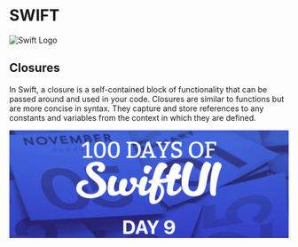 # SWIFT

![Swift Logo](https://cdn-icons-png.flaticon.com/256/919/919833.png)

## Closures

In Swift, a closure is a self-contained block of functionality that can be passed around and used in your code. Closures are similar to functions but are more concise in syntax. They capture and store references to any constants and variables from the context in which they are defined.

![Page 1](day09.png)

